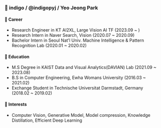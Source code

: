 ### 👋 indigo / @indigopyj / Yeo Jeong Park

#### 🔨 Career
- Research Engineer in KT AI2XL, Large Vision AI TF  (2023.09 ~ )
- Research Intern in Naver Search, Vision  (2020.07 ~ 2020.09)
- Bachelor Intern in Seoul Nat'l Univ. Machine Intelligence & Pattern Recognition Lab  (2020.01 ~ 2020.02)

#### 📝 Education
- M.S Degree in KAIST Data and Visual Analytics(DAVIAN) Lab (2021.09 ~ 2023.08)
- B.S in Computer Engineering, Ewha Womans University  (2016.03 ~ 2021.02)
- Exchange Student in Technische Universitat Darmstadt, Germany     (2018.02 ~ 2019.02)

#### 💚 Interests
- Computer Vision, Generative Model, Model compression, Knowledge Distillation, Efficient Deep Learning
